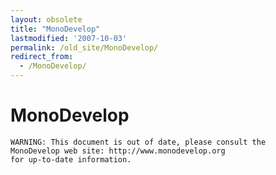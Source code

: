 ```yaml
---
layout: obsolete
title: "MonoDevelop"
lastmodified: '2007-10-03'
permalink: /old_site/MonoDevelop/
redirect_from:
  - /MonoDevelop/
---
```


MonoDevelop
===========

    WARNING: This document is out of date, please consult the 
    MonoDevelop web site: http://www.monodevelop.org
    for up-to-date information.

